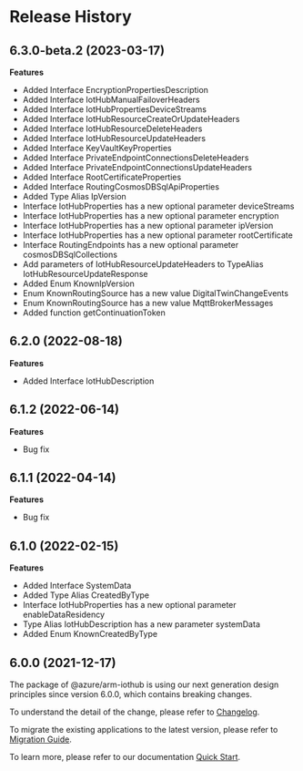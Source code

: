 # Release History
    
## 6.3.0-beta.2 (2023-03-17)
    
**Features**

  - Added Interface EncryptionPropertiesDescription
  - Added Interface IotHubManualFailoverHeaders
  - Added Interface IotHubPropertiesDeviceStreams
  - Added Interface IotHubResourceCreateOrUpdateHeaders
  - Added Interface IotHubResourceDeleteHeaders
  - Added Interface IotHubResourceUpdateHeaders
  - Added Interface KeyVaultKeyProperties
  - Added Interface PrivateEndpointConnectionsDeleteHeaders
  - Added Interface PrivateEndpointConnectionsUpdateHeaders
  - Added Interface RootCertificateProperties
  - Added Interface RoutingCosmosDBSqlApiProperties
  - Added Type Alias IpVersion
  - Interface IotHubProperties has a new optional parameter deviceStreams
  - Interface IotHubProperties has a new optional parameter encryption
  - Interface IotHubProperties has a new optional parameter ipVersion
  - Interface IotHubProperties has a new optional parameter rootCertificate
  - Interface RoutingEndpoints has a new optional parameter cosmosDBSqlCollections
  - Add parameters of IotHubResourceUpdateHeaders to TypeAlias IotHubResourceUpdateResponse
  - Added Enum KnownIpVersion
  - Enum KnownRoutingSource has a new value DigitalTwinChangeEvents
  - Enum KnownRoutingSource has a new value MqttBrokerMessages
  - Added function getContinuationToken
    
    
## 6.2.0 (2022-08-18)
    
**Features**

  - Added Interface IotHubDescription
    
## 6.1.2 (2022-06-14)

**Features**

  - Bug fix
    
## 6.1.1 (2022-04-14)
    
**Features**

  - Bug fix
    
## 6.1.0 (2022-02-15)
    
**Features**

  - Added Interface SystemData
  - Added Type Alias CreatedByType
  - Interface IotHubProperties has a new optional parameter enableDataResidency
  - Type Alias IotHubDescription has a new parameter systemData
  - Added Enum KnownCreatedByType
    
    
## 6.0.0 (2021-12-17)

The package of @azure/arm-iothub is using our next generation design principles since version 6.0.0, which contains breaking changes.

To understand the detail of the change, please refer to [Changelog](https://aka.ms/js-track2-changelog).

To migrate the existing applications to the latest version, please refer to [Migration Guide](https://aka.ms/js-track2-migration-guide).

To learn more, please refer to our documentation [Quick Start](https://aka.ms/js-track2-quickstart).
